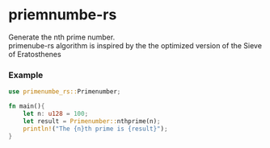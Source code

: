 # priemnumbe-rs
Generate the nth prime number. <br>
primenube-rs algorithm is inspired by the the optimized version of the Sieve of Eratosthenes

### Example

```rust
use primenumbe_rs::Primenumber;

fn main(){
    let n: u128 = 100;
    let result = Primenumber::nthprime(n);
    println!("The {n}th prime is {result}");
}
```